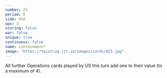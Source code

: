 ```yaml
---
number: 25
period: E
side: USA
ops: 3
scoring: false
war: false
unique: true
continuous: false
name: Containment*
image: "https://twistrug.jjt.io/images/cards/025.jpg"
---
```

All further Operations cards played by US this turn add one to their value (to a maximum of 4).
